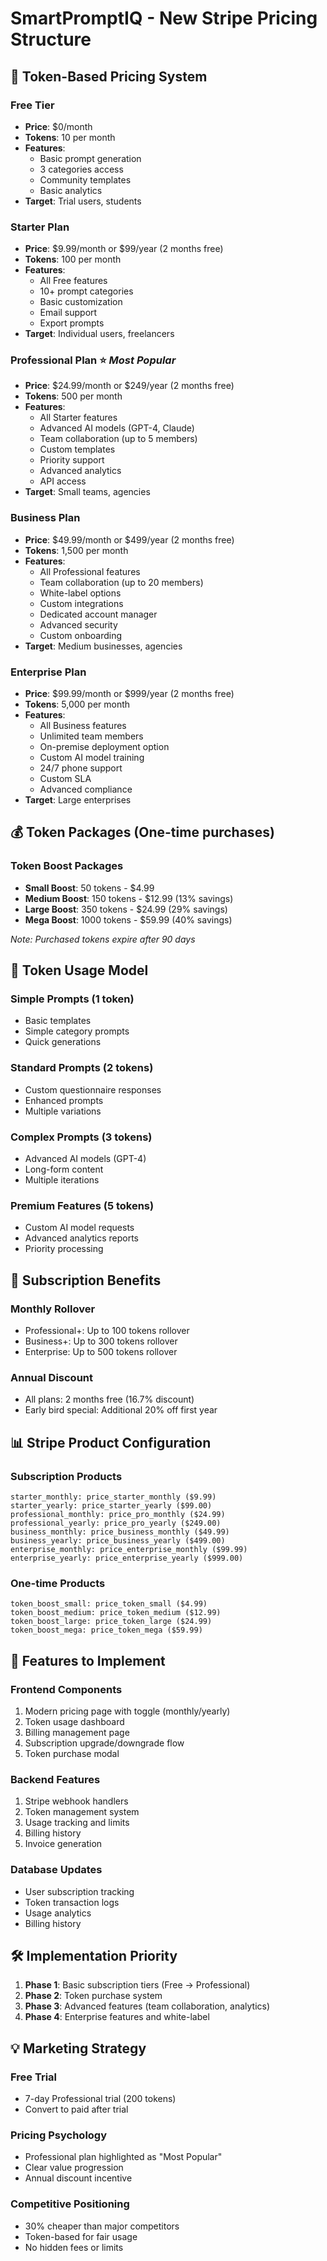 # SmartPromptIQ - New Stripe Pricing Structure

## 🚀 Token-Based Pricing System

### **Free Tier**
- **Price**: $0/month
- **Tokens**: 10 per month
- **Features**:
  - Basic prompt generation
  - 3 categories access
  - Community templates
  - Basic analytics
- **Target**: Trial users, students

### **Starter Plan**
- **Price**: $9.99/month or $99/year (2 months free)
- **Tokens**: 100 per month
- **Features**:
  - All Free features
  - 10+ prompt categories
  - Basic customization
  - Email support
  - Export prompts
- **Target**: Individual users, freelancers

### **Professional Plan** ⭐ *Most Popular*
- **Price**: $24.99/month or $249/year (2 months free)
- **Tokens**: 500 per month
- **Features**:
  - All Starter features
  - Advanced AI models (GPT-4, Claude)
  - Team collaboration (up to 5 members)
  - Custom templates
  - Priority support
  - Advanced analytics
  - API access
- **Target**: Small teams, agencies

### **Business Plan**
- **Price**: $49.99/month or $499/year (2 months free)
- **Tokens**: 1,500 per month
- **Features**:
  - All Professional features
  - Team collaboration (up to 20 members)
  - White-label options
  - Custom integrations
  - Dedicated account manager
  - Advanced security
  - Custom onboarding
- **Target**: Medium businesses, agencies

### **Enterprise Plan**
- **Price**: $99.99/month or $999/year (2 months free)
- **Tokens**: 5,000 per month
- **Features**:
  - All Business features
  - Unlimited team members
  - On-premise deployment option
  - Custom AI model training
  - 24/7 phone support
  - Custom SLA
  - Advanced compliance
- **Target**: Large enterprises

## 💰 Token Packages (One-time purchases)

### **Token Boost Packages**
- **Small Boost**: 50 tokens - $4.99
- **Medium Boost**: 150 tokens - $12.99 (13% savings)
- **Large Boost**: 350 tokens - $24.99 (29% savings)
- **Mega Boost**: 1000 tokens - $59.99 (40% savings)

*Note: Purchased tokens expire after 90 days*

## 🎯 Token Usage Model

### **Simple Prompts** (1 token)
- Basic templates
- Simple category prompts
- Quick generations

### **Standard Prompts** (2 tokens)
- Custom questionnaire responses
- Enhanced prompts
- Multiple variations

### **Complex Prompts** (3 tokens)
- Advanced AI models (GPT-4)
- Long-form content
- Multiple iterations

### **Premium Features** (5 tokens)
- Custom AI model requests
- Advanced analytics reports
- Priority processing

## 🔄 Subscription Benefits

### **Monthly Rollover**
- Professional+: Up to 100 tokens rollover
- Business+: Up to 300 tokens rollover
- Enterprise: Up to 500 tokens rollover

### **Annual Discount**
- All plans: 2 months free (16.7% discount)
- Early bird special: Additional 20% off first year

## 📊 Stripe Product Configuration

### **Subscription Products**
```
starter_monthly: price_starter_monthly ($9.99)
starter_yearly: price_starter_yearly ($99.00)
professional_monthly: price_pro_monthly ($24.99)
professional_yearly: price_pro_yearly ($249.00)
business_monthly: price_business_monthly ($49.99)
business_yearly: price_business_yearly ($499.00)
enterprise_monthly: price_enterprise_monthly ($99.99)
enterprise_yearly: price_enterprise_yearly ($999.00)
```

### **One-time Products**
```
token_boost_small: price_token_small ($4.99)
token_boost_medium: price_token_medium ($12.99)
token_boost_large: price_token_large ($24.99)
token_boost_mega: price_token_mega ($59.99)
```

## 🎨 Features to Implement

### **Frontend Components**
1. Modern pricing page with toggle (monthly/yearly)
2. Token usage dashboard
3. Billing management page
4. Subscription upgrade/downgrade flow
5. Token purchase modal

### **Backend Features**
1. Stripe webhook handlers
2. Token management system
3. Usage tracking and limits
4. Billing history
5. Invoice generation

### **Database Updates**
- User subscription tracking
- Token transaction logs
- Usage analytics
- Billing history

## 🛠 Implementation Priority

1. **Phase 1**: Basic subscription tiers (Free → Professional)
2. **Phase 2**: Token purchase system
3. **Phase 3**: Advanced features (team collaboration, analytics)
4. **Phase 4**: Enterprise features and white-label

## 💡 Marketing Strategy

### **Free Trial**
- 7-day Professional trial (200 tokens)
- Convert to paid after trial

### **Pricing Psychology**
- Professional plan highlighted as "Most Popular"
- Clear value progression
- Annual discount incentive

### **Competitive Positioning**
- 30% cheaper than major competitors
- Token-based for fair usage
- No hidden fees or limits